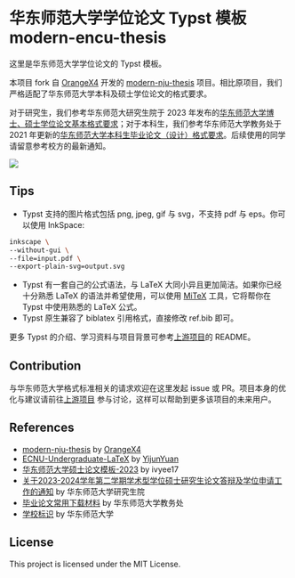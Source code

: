 # 华东师范大学学位论文 Typst 模板 modern-encu-thesis

这里是华东师范大学学位论文的 Typst 模板。

本项目 fork 自 [OrangeX4](https://github.com/Orangex4) 开发的 [modern-nju-thesis](https://github.com/nju-lug/modern-nju-thesis) 项目。相比原项目，我们严格适配了华东师范大学本科及硕士学位论文的格式要求。

对于研究生，我们参考华东师范大研究生院于 2023 年发布的[华东师范大学博士、硕士学位论文基本格式要求](https://yjsy.ecnu.edu.cn/8e/62/c42090a429666/page.htm)；对于本科生，我们参考华东师范大学教务处于 2021 年更新的[华东师范大学本科生毕业论文（设计）格式要求](http://www.jwc.ecnu.edu.cn/d4/be/c40573a513214/page.htm)。后续使用的同学请留意参考校方的最新通知。


![](imgs/editor.png)

## Tips

- Typst 支持的图片格式包括 png, jpeg, gif 与 svg，不支持 pdf 与 eps。你可以使用 InkSpace:

```bash
inkscape \
--without-gui \
--file=input.pdf \
--export-plain-svg=output.svg
```

- Typst 有一套自己的公式语法，与 LaTeX 大同小异且更加简洁。如果你已经十分熟悉 LaTeX 的语法并希望使用，可以使用 [MiTeX](https://github.com/mitex-rs/mitex) 工具，它将帮你在 Typst 中使用熟悉的 LaTeX 公式。
- Typst 原生兼容了 biblatex 引用格式，直接修改 ref.bib 即可。

更多 Typst 的介绍、学习资料与项目背景可参考[上游项目](https://github.com/nju-lug/modern-nju-thesis)的 README。

## Contribution

与华东师范大学格式标准相关的请求欢迎在这里发起 issue 或 PR。项目本身的优化与建议请前往[上游项目](https://github.com/nju-lug/modern-nju-thesis) 参与讨论，这样可以帮助到更多该项目的未来用户。

## References

- [modern-nju-thesis](https://github.com/nju-lug/modern-nju-thesis) by [OrangeX4](https://github.com/Orangex4)
- [ECNU-Undergraduate-LaTeX](https://github.com/YijunYuan/ECNU-Undergraduate-LaTeX) by [YijunYuan](https://github.com/YijunYuan)
- [华东师范大学硕士论文模板-2023](https://www.overleaf.com/latex/templates/hua-dong-shi-fan-da-xue-shuo-shi-lun-wen-mo-ban-2023/ctvnwyqtsbbz) by ivyee17
- [关于2023-2024学年第二学期学术型学位硕士研究生论文答辩及学位申请工作的通知](https://yjsy.ecnu.edu.cn/c1/7a/c42079a573818/page.htm) by 华东师范大学研究生院
- [毕业论文常用下载材料](http://www.jwc.ecnu.edu.cn/d4/be/c40573a513214/page.htm) by 华东师范大学教务处
- [学校标识](https://www.ecnu.edu.cn/wzcd/xxgk/xxbs.htm) by 华东师范大学

## License

This project is licensed under the MIT License.